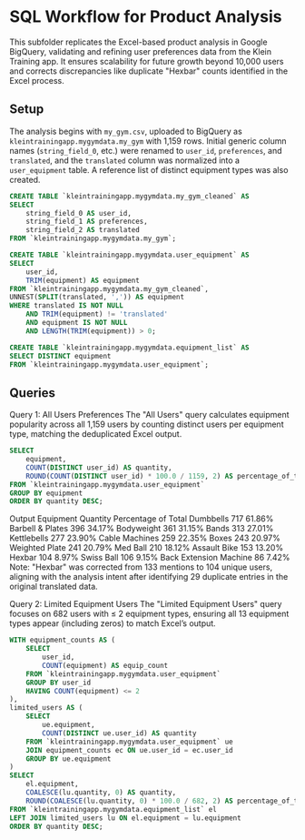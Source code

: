 # SQL Workflow for Product Analysis

This subfolder replicates the Excel-based product analysis in Google BigQuery, validating and refining user preferences data from the Klein Training app. It ensures scalability for future growth beyond 10,000 users and corrects discrepancies like duplicate "Hexbar" counts identified in the Excel process.

## Setup

The analysis begins with `my_gym.csv`, uploaded to BigQuery as `kleintrainingapp.mygymdata.my_gym` with 1,159 rows. Initial generic column names (`string_field_0`, etc.) were renamed to `user_id`, `preferences`, and `translated`, and the `translated` column was normalized into a `user_equipment` table. A reference list of distinct equipment types was also created.

```sql
CREATE TABLE `kleintrainingapp.mygymdata.my_gym_cleaned` AS
SELECT 
    string_field_0 AS user_id,
    string_field_1 AS preferences,
    string_field_2 AS translated
FROM `kleintrainingapp.mygymdata.my_gym`;

CREATE TABLE `kleintrainingapp.mygymdata.user_equipment` AS
SELECT 
    user_id,
    TRIM(equipment) AS equipment
FROM `kleintrainingapp.mygymdata.my_gym_cleaned`,
UNNEST(SPLIT(translated, ',')) AS equipment
WHERE translated IS NOT NULL 
    AND TRIM(equipment) != 'translated'
    AND equipment IS NOT NULL 
    AND LENGTH(TRIM(equipment)) > 0;

CREATE TABLE `kleintrainingapp.mygymdata.equipment_list` AS
SELECT DISTINCT equipment
FROM `kleintrainingapp.mygymdata.user_equipment`;
```

## Queries

Query 1: All Users Preferences
The "All Users" query calculates equipment popularity across all 1,159 users by counting distinct users per equipment type, matching the deduplicated Excel output.

```sql
SELECT 
    equipment,
    COUNT(DISTINCT user_id) AS quantity,
    ROUND(COUNT(DISTINCT user_id) * 100.0 / 1159, 2) AS percentage_of_total
FROM `kleintrainingapp.mygymdata.user_equipment`
GROUP BY equipment
ORDER BY quantity DESC;
```
Output
Equipment	Quantity	Percentage of Total
Dumbbells	717	61.86%
Barbell & Plates	396	34.17%
Bodyweight	361	31.15%
Bands	313	27.01%
Kettlebells	277	23.90%
Cable Machines	259	22.35%
Boxes	243	20.97%
Weighted Plate	241	20.79%
Med Ball	210	18.12%
Assault Bike	153	13.20%
Hexbar	104	8.97%
Swiss Ball	106	9.15%
Back Extension Machine	86	7.42%
Note: "Hexbar" was corrected from 133 mentions to 104 unique users, aligning with the analysis intent after identifying 29 duplicate entries in the original translated data.

Query 2: Limited Equipment Users
The "Limited Equipment Users" query focuses on 682 users with ≤ 2 equipment types, ensuring all 13 equipment types appear (including zeros) to match Excel’s output.

```sql
WITH equipment_counts AS (
    SELECT 
        user_id,
        COUNT(equipment) AS equip_count
    FROM `kleintrainingapp.mygymdata.user_equipment`
    GROUP BY user_id
    HAVING COUNT(equipment) <= 2
),
limited_users AS (
    SELECT 
        ue.equipment,
        COUNT(DISTINCT ue.user_id) AS quantity
    FROM `kleintrainingapp.mygymdata.user_equipment` ue
    JOIN equipment_counts ec ON ue.user_id = ec.user_id
    GROUP BY ue.equipment
)
SELECT 
    el.equipment,
    COALESCE(lu.quantity, 0) AS quantity,
    ROUND(COALESCE(lu.quantity, 0) * 100.0 / 682, 2) AS percentage_of_total
FROM `kleintrainingapp.mygymdata.equipment_list` el
LEFT JOIN limited_users lu ON el.equipment = lu.equipment
ORDER BY quantity DESC;
```

